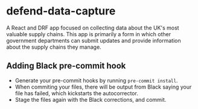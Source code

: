 # defend-data-capture 

A React and DRF app focused on collecting data about the UK's most valuable supply chains. This app is primarily a form in which other government departments can submit updates and provide information about the supply chains they manage. 


## Adding Black pre-commit hook

- Generate your pre-commit hooks by running `pre-commit install`.
- When commiting your files, there will be output from Black saying your file has failed, which kickstarts the autocorrector.
- Stage the files again with the Black corrections, and commit.  
